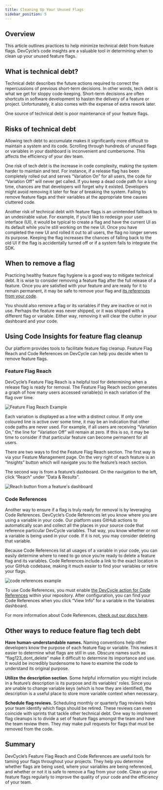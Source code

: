 ```yaml
---
title: Cleaning Up Your Unused Flags
sidebar_position: 5
---
```


## Overview

This article outlines practices to help minimize technical debt from feature flags. DevCycle’s code insights are a valuable tool in determining when to clean up your unused feature flags.

## What is technical debt?

Technical debt describes the future actions required to correct the repercussions of previous short-term decisions. In other words, tech debt is what we get for sloppy code-keeping. Short-term decisions are often shortcuts in software development to hasten the delivery of a feature or project. Unfortunately, it also comes with the expense of extra rework later.

One source of technical debt is poor maintenance of your feature flags.

## Risks of technical debt

Allowing tech debt to accumulate makes it significantly more difficult to maintain a system and its code. Scrolling through hundreds of unused flags or variables in your dashboard is inconvenient and cumbersome. This affects the efficiency of your dev team. 

One risk of tech debt is the increase in code complexity, making the system harder to maintain and test. For instance, if a release flag has been completely rolled out and serves “Variation On” for all users, the code for “Variation Off” will never get called. If you keep a dead code path for a long time, chances are that developers will forget why it existed. Developers might avoid removing it later for fear of breaking the system. Failing to remove feature flags and their variables at the appropriate time causes cluttered code.

Another risk of technical debt with feature flags is an unintended fallback to an undesirable value. For example, if you’d like to redesign your user interface (UI), it would be typical to create a flag and have the current UI as its default while you’re still working on the new UI. Once you have completed the new UI and rolled it out to all users, the flag no longer serves its purpose. Keeping the flag increases the chances of falling back to the old UI if the flag is accidentally turned off or if a system fails to integrate the SDK.

## When to remove a flag

Practicing healthy feature flag hygiene is a good way to mitigate technical debt. It is wise to consider removing a feature flag after the full release of a feature. Once you are satisfied with your feature and are ready for it to remain permanent, it may be safe to remove your flag and [its references from your code](#code-references).

You should also remove a flag or its variables if they are inactive or not in use. Perhaps the feature was never shipped, or it was shipped with a different flag or variable. Either way, removing it will clear the clutter in your dashboard and your code.

## Using Code Insights for feature flag cleanup

Our platform provides tools to facilitate feature flag cleanup. Feature Flag Reach and Code References on DevCycle can help you decide when to remove feature flags.

### Feature Flag Reach

DevCycle’s Feature Flag Reach is a helpful tool for determining when a release flag is ready for removal. The Feature Flag Reach section generates a graph of how many users accessed variable(s) in each variation of the flag over time.

![Feature Flag Reach Example](/june-2022-routing-flag-reach.png)

Each variation is displayed as a line with a distinct colour. If only one coloured line is active over some time, it may be an indication that other code paths are never used. For example, if all users are receiving “Variation On,” the line for “Variation Off” will remain at zero. If this is so, it may be time to consider if that particular feature can become permanent for all users.

There are two ways to find the Feature Flag Reach section. The first way is via your Feature Management page. On the very right of each feature is an “Insights” button which will navigate you to the feature’s reach section. 

The second way is from a feature’s dashboard. On the navigation to the left, click “Reach” under ”Data & Results”.

![Reach button from a feature's dashboard](/june-2022-reach-feature-dashboard.png)

### Code References

Another way to ensure if a flag is truly ready for removal is by leveraging Code References. DevCycle’s Code References let you know where you are using a variable in your code. Our platform uses GitHub actions to automatically scan and collect all the places in your source code that reference particular DevCycle variables. That way, you know whether or not a variable is being used in your code. If it is not, you may consider deleting that variable. 

Because Code References list all usages of a variable in your code, you can easily determine where to need to go once you’re ready to delete a feature flag and its variables. Code References include a link to the exact location in your GitHub codebase, making it much easier to find your variables or retire your flags.

![code references example](/march-2022-code-refs.png)

To use Code References, you must enable [the DevCycle action for Code References](https://docs.devcycle.com/docs/tools-and-integrations/Github/gh-feature-usage-action) within your repository. After configuration, you can find your Code References when you click “View Info” for a variable in the Variables dashboard.

For more information about Code References, [check out our docs here](https://devcycle-docs-fashce1kc-taplytics.vercel.app/docs/home/feature-management/organizing-your-flags-and-variables/variable-dashboard#code-references).

## Other ways to reduce feature flag tech debt

**Have human-understandable names.** Naming conventions help other developers know the purpose of each feature flag or variable. This makes it easier to determine what flags are still in use. Obscure names such as “flag123_dont_delete” make it difficult to determine its importance and use. It would be incredibly burdensome to have to examine the code to understand its original purpose.

**Utilize the description section**. Some helpful information you might include in a feature’s description is its purpose and its variables' roles. Since you are unable to change variable keys (which is how they are identified), the description is a useful place to store more variable context when necessary.

**Schedule flag reviews.** Scheduling monthly or quarterly flag reviews helps your team identify which flags should be retired. These reviews can even coincide with sprints that tackle other technical debt. One way to implement flag cleanups is to divide a set of feature flags amongst the team and have the team review them. They may make pull requests for flags that must be removed from the code.

## Summary

DevCycle’s Feature Flag Reach and Code References are useful tools for taming your flags throughout your projects. They help you determine whether flags are being used, where your variables are being referenced, and whether or not it is safe to remove a flag from your code. Clean up your feature flags regularly to improve the quality of your code and the efficiency of your team.